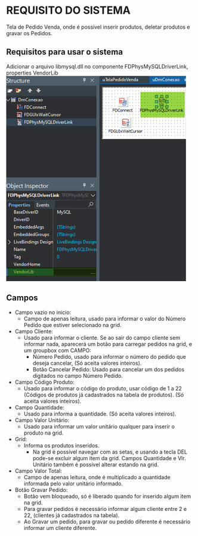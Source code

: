 #	REQUISITO DO SISTEMA

Tela de Pedido Venda, onde é possível inserir produtos, deletar produtos e gravar os Pedidos.

## Requisitos para usar o sistema

Adicionar o arquivo libmysql.dll no componente FDPhysMySQLDriverLink, properties VendorLib
![libmysql](https://github.com/thiagoslovak/PedidoVenda/blob/master/3dparth/CaminhoLibMySql.png)

## Campos 

- Campo vazio no inicio: 
  - Campo de apenas leitura, usado para informar o valor do Número Pedido que estiver selecionado na grid.
- Campo Cliente:
  - Usado para informar o cliente. Se ao sair do campo cliente sem informar nada, aparecerá um botão para carregar pedidos na grid, e um groupbox com CAMPO: 
    - Número Pedido, usado para informar o número do pedido que deseja cancelar, (Só aceita valores inteiros).
    -  Botão Cancelar Pedido: Usado para cancelar um dos pedidos digitados no campo Número Pedido. 
- Campo Código Produto:
  - Usado para informar o código do produto, usar código de 1 a 22 (Códigos de produtos já cadastrados na tabela de produtos). (Só aceita valores inteiros).
- Campo Quantidade:
  - Usado para informa a quantidade. (Só aceita valores inteiros).
- Campo Valor Unitário:
  - Usado para informar um valor unitário qualquer para inserir o produto na grid.
- Grid:
  - Informa os produtos inseridos.
    - Na grid é possível navegar com  as setas, e usando a tecla DEL pode-se excluir algum item da grid. Campos Quantidade e Vlr. Unitário também é possível alterar estando na grid.
- Campo Valor Total:
  - Campo de apenas leitura, onde é multiplicado a quantidade informada pelo valor unitário informado.
- Botão Gravar Pedido:
  - Botão vem bloqueado, só é liberado quando for inserido algum item na grid.
  - Para gravar pedidos é necessário informar algum cliente entre 2 e 22, (clientes já cadastrados na tabela).
  - Ao Gravar um pedido, para gravar ou pedido diferente é necessário informar um cliente diferente.
